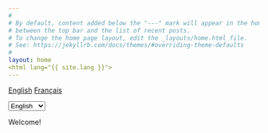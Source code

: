 ```yaml
---
#
# By default, content added below the "---" mark will appear in the home page
# between the top bar and the list of recent posts.
# To change the home page layout, edit the _layouts/home.html file.
# See: https://jekyllrb.com/docs/themes/#overriding-theme-defaults
#
layout: home
<html lang="{{ site.lang }}">
---
```

  
<body>

<a href="#eng" data-reload>English</a>
<a href="#fr" data-reload>Français</a>
  
<select class="selectpicker" data-width="fit">
  <option data-content='<span class="flag-icon flag-icon-us"></span> English'>English</option>
  <option data-content='<span class="flag-icon flag-icon-fr"></span> Français'>Français</option>
</select>

<p id="hi">
  Welcome!
</p>

<script>
  var language={
    eng: {
      welcome: "Welcome!"
  },
    fr: {
      welcome: "Bievenue !"
  }
  };
  
  if (window.location.hash) {
    if (window.location.hash === "#fr") {
      hi.textContent = language.fr.welcome;
  }
  }

</script>

</body>
